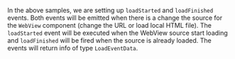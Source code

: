 <snippet id='web-events-html'/>
<snippet id='webview-ts-events'/>

In the above samples, we are setting up `loadStarted` and `loadFinished` events. Both events will be emitted when there is a change the source for the `WebView` component (change the URL or load local HTML file). The `loadStarted` event will be executed when the WebView source start loading and `loadFinished` will be fired when the source is already loaded. The events will return info of type `LoadEventData`.